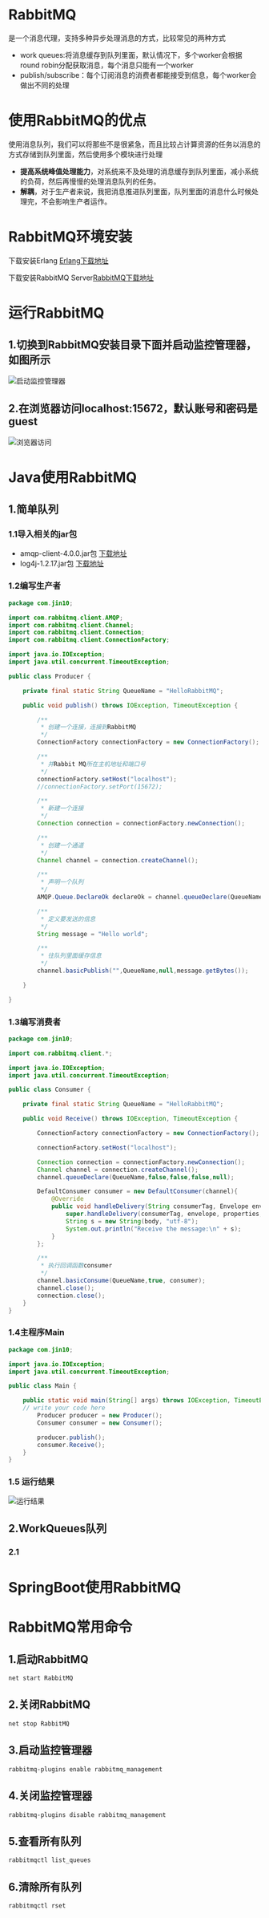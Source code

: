 # RabbitMQ
 是一个消息代理，支持多种异步处理消息的方式，比较常见的两种方式
 
 - work queues:将消息缓存到队列里面，默认情况下，多个worker会根据round robin分配获取消息，每个消息只能有一个worker
 - publish/subscribe：每个订阅消息的消费者都能接受到信息，每个worker会做出不同的处理
# 使用RabbitMQ的优点
使用消息队列，我们可以将那些不是很紧急，而且比较占计算资源的任务以消息的方式存储到队列里面，然后使用多个模块进行处理

- **提高系统峰值处理能力**，对系统来不及处理的消息缓存到队列里面，减小系统的负荷，然后再慢慢的处理消息队列的任务。
- **解耦**，对于生产者来说，我把消息推进队列里面，队列里面的消息什么时候处理完，不会影响生产者运作。

# RabbitMQ环境安装
下载安装Erlang [Erlang下载地址](http://www.erlang.org/download)

下载安装RabbitMQ Server[RabbitMQ下载地址](http://www.rabbitmq.com/download.html)

# 运行RabbitMQ
## 1.切换到RabbitMQ安装目录下面并启动监控管理器，如图所示
![启动监控管理器](../image/RabbitMQ_Command_start.png)
## 2.在浏览器访问localhost:15672，默认账号和密码是guest
![浏览器访问](../image/RabbitMQ_Login.png)

# Java使用RabbitMQ
## 1.简单队列

### 1.1导入相关的jar包

- amqp-client-4.0.0.jar包 [下载地址](https://repo1.maven.org/maven2/com/rabbitmq/amqp-client/4.0.0/amqp-client-4.0.0.jar)
- log4j-1.2.17.jar包 [下载地址](https://repo1.maven.org/maven2/log4j/log4j/1.2.17/log4j-1.2.17.jar)

### 1.2编写生产者
```java
package com.jin10;

import com.rabbitmq.client.AMQP;
import com.rabbitmq.client.Channel;
import com.rabbitmq.client.Connection;
import com.rabbitmq.client.ConnectionFactory;

import java.io.IOException;
import java.util.concurrent.TimeoutException;

public class Producer {

    private final static String QueueName = "HelloRabbitMQ";

    public void publish() throws IOException, TimeoutException {

        /**
         * 创建一个连接，连接到RabbitMQ
         */
        ConnectionFactory connectionFactory = new ConnectionFactory();

        /**
         * 并Rabbit MQ所在主机地址和端口号
         */
        connectionFactory.setHost("localhost");
        //connectionFactory.setPort(15672);

        /**
         * 新建一个连接
         */
        Connection connection = connectionFactory.newConnection();

        /**
         * 创建一个通道
         */
        Channel channel = connection.createChannel();

        /**
         * 声明一个队列
         */
        AMQP.Queue.DeclareOk declareOk = channel.queueDeclare(QueueName, false, false, false, null);

        /**
         * 定义要发送的信息
         */
        String message = "Hello world";

        /**
         * 往队列里面缓存信息
         */
        channel.basicPublish("",QueueName,null,message.getBytes());

    }

}

```

### 1.3编写消费者
```java
package com.jin10;

import com.rabbitmq.client.*;

import java.io.IOException;
import java.util.concurrent.TimeoutException;

public class Consumer {

    private final static String QueueName = "HelloRabbitMQ";

    public void Receive() throws IOException, TimeoutException {

        ConnectionFactory connectionFactory = new ConnectionFactory();

        connectionFactory.setHost("localhost");

        Connection connection = connectionFactory.newConnection();
        Channel channel = connection.createChannel();
        channel.queueDeclare(QueueName,false,false,false,null);

        DefaultConsumer consumer = new DefaultConsumer(channel){
            @Override
            public void handleDelivery(String consumerTag, Envelope envelope, AMQP.BasicProperties properties, byte[] body) throws IOException {
                super.handleDelivery(consumerTag, envelope, properties, body);
                String s = new String(body, "utf-8");
                System.out.println("Receive the message:\n" + s);
            }
        };

        /**
         * 执行回调函数consumer
         */
        channel.basicConsume(QueueName,true, consumer);
        channel.close();
        connection.close();
    }
}
```
### 1.4主程序Main
```java
package com.jin10;

import java.io.IOException;
import java.util.concurrent.TimeoutException;

public class Main {

    public static void main(String[] args) throws IOException, TimeoutException {
	// write your code here
        Producer producer = new Producer();
        Consumer consumer = new Consumer();

        producer.publish();
        consumer.Receive();
    }
}
```
### 1.5 运行结果
![运行结果](../image/RabbitMQ_Java_HelloWrold.png)

## 2.WorkQueues队列
### 2.1

# SpringBoot使用RabbitMQ




# RabbitMQ常用命令
## 1.启动RabbitMQ  
    net start RabbitMQ
## 2.关闭RabbitMQ
    net stop RabbitMQ
## 3.启动监控管理器
    rabbitmq-plugins enable rabbitmq_management
## 4.关闭监控管理器
    rabbitmq-plugins disable rabbitmq_management
## 5.查看所有队列
    rabbitmqctl list_queues
## 6.清除所有队列
    rabbitmqctl rset